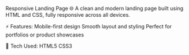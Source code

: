 Responsive Landing Page 🌐
A clean and modern landing page built using HTML and CSS, fully responsive across all devices.

⚡ Features:
Mobile-first design
Smooth layout and styling
Perfect for portfolios or product showcases

🚀 Tech Used:
HTML5
CSS3
